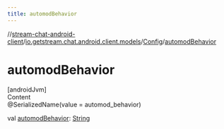 ```yaml
---
title: automodBehavior
---
```

//[stream-chat-android-client](../../../index.md)/[io.getstream.chat.android.client.models](../index.md)/[Config](index.md)/[automodBehavior](automodBehavior.md)



# automodBehavior  
[androidJvm]  
Content  
@SerializedName(value = automod_behavior)  
  
val [automodBehavior](automodBehavior.md): [String](https://kotlinlang.org/api/latest/jvm/stdlib/kotlin/-string/index.html)  




